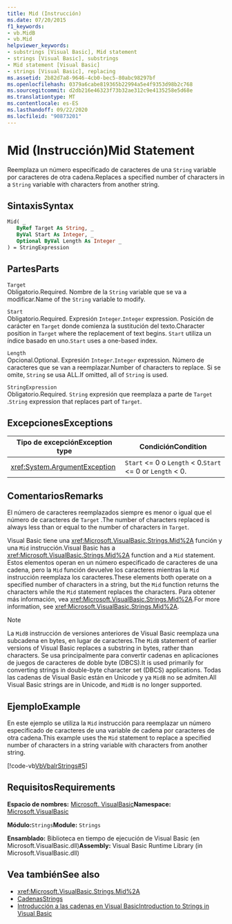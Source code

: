 ```yaml
---
title: Mid (Instrucción)
ms.date: 07/20/2015
f1_keywords:
- vb.MidB
- vb.Mid
helpviewer_keywords:
- substrings [Visual Basic], Mid statement
- strings [Visual Basic], substrings
- Mid statement [Visual Basic]
- strings [Visual Basic], replacing
ms.assetid: 2b82d7a8-9646-4cb0-bec5-80abc98297bf
ms.openlocfilehash: 0379a6cabe819365b22994a5e4f9353d98b2c768
ms.sourcegitcommit: d2db216e46323f73b32ae312c9e4135258e5d68e
ms.translationtype: MT
ms.contentlocale: es-ES
ms.lasthandoff: 09/22/2020
ms.locfileid: "90873201"
---
```

# <a name="mid-statement"></a><span data-ttu-id="84bd7-102">Mid (Instrucción)</span><span class="sxs-lookup"><span data-stu-id="84bd7-102">Mid Statement</span></span>

<span data-ttu-id="84bd7-103">Reemplaza un número especificado de caracteres de una `String` variable por caracteres de otra cadena.</span><span class="sxs-lookup"><span data-stu-id="84bd7-103">Replaces a specified number of characters in a `String` variable with characters from another string.</span></span>  
  
## <a name="syntax"></a><span data-ttu-id="84bd7-104">Sintaxis</span><span class="sxs-lookup"><span data-stu-id="84bd7-104">Syntax</span></span>  
  
```vb  
Mid( _  
   ByRef Target As String, _  
   ByVal Start As Integer, _  
   Optional ByVal Length As Integer _  
) = StringExpression  
```  
  
## <a name="parts"></a><span data-ttu-id="84bd7-105">Partes</span><span class="sxs-lookup"><span data-stu-id="84bd7-105">Parts</span></span>  

 `Target`  
 <span data-ttu-id="84bd7-106">Obligatorio.</span><span class="sxs-lookup"><span data-stu-id="84bd7-106">Required.</span></span> <span data-ttu-id="84bd7-107">Nombre de la `String` variable que se va a modificar.</span><span class="sxs-lookup"><span data-stu-id="84bd7-107">Name of the `String` variable to modify.</span></span>  
  
 `Start`  
 <span data-ttu-id="84bd7-108">Obligatorio.</span><span class="sxs-lookup"><span data-stu-id="84bd7-108">Required.</span></span> <span data-ttu-id="84bd7-109">Expresión `Integer`.</span><span class="sxs-lookup"><span data-stu-id="84bd7-109">`Integer` expression.</span></span> <span data-ttu-id="84bd7-110">Posición de carácter en `Target` donde comienza la sustitución del texto.</span><span class="sxs-lookup"><span data-stu-id="84bd7-110">Character position in `Target` where the replacement of text begins.</span></span> <span data-ttu-id="84bd7-111">`Start` utiliza un índice basado en uno.</span><span class="sxs-lookup"><span data-stu-id="84bd7-111">`Start` uses a one-based index.</span></span>  
  
 `Length`  
 <span data-ttu-id="84bd7-112">Opcional.</span><span class="sxs-lookup"><span data-stu-id="84bd7-112">Optional.</span></span> <span data-ttu-id="84bd7-113">Expresión `Integer`.</span><span class="sxs-lookup"><span data-stu-id="84bd7-113">`Integer` expression.</span></span> <span data-ttu-id="84bd7-114">Número de caracteres que se van a reemplazar.</span><span class="sxs-lookup"><span data-stu-id="84bd7-114">Number of characters to replace.</span></span> <span data-ttu-id="84bd7-115">Si se omite, `String` se usa ALL.</span><span class="sxs-lookup"><span data-stu-id="84bd7-115">If omitted, all of `String` is used.</span></span>  
  
 `StringExpression`  
 <span data-ttu-id="84bd7-116">Obligatorio.</span><span class="sxs-lookup"><span data-stu-id="84bd7-116">Required.</span></span> <span data-ttu-id="84bd7-117">`String` expresión que reemplaza a parte de `Target` .</span><span class="sxs-lookup"><span data-stu-id="84bd7-117">`String` expression that replaces part of `Target`.</span></span>  
  
## <a name="exceptions"></a><span data-ttu-id="84bd7-118">Excepciones</span><span class="sxs-lookup"><span data-stu-id="84bd7-118">Exceptions</span></span>  
  
|<span data-ttu-id="84bd7-119">Tipo de excepción</span><span class="sxs-lookup"><span data-stu-id="84bd7-119">Exception type</span></span>|<span data-ttu-id="84bd7-120">Condición</span><span class="sxs-lookup"><span data-stu-id="84bd7-120">Condition</span></span>|  
|--------------------|---------------|  
|<xref:System.ArgumentException>|<span data-ttu-id="84bd7-121">`Start` <= 0 o `Length` < 0.</span><span class="sxs-lookup"><span data-stu-id="84bd7-121">`Start` <= 0 or `Length` < 0.</span></span>|  
  
## <a name="remarks"></a><span data-ttu-id="84bd7-122">Comentarios</span><span class="sxs-lookup"><span data-stu-id="84bd7-122">Remarks</span></span>  

 <span data-ttu-id="84bd7-123">El número de caracteres reemplazados siempre es menor o igual que el número de caracteres de `Target` .</span><span class="sxs-lookup"><span data-stu-id="84bd7-123">The number of characters replaced is always less than or equal to the number of characters in `Target`.</span></span>  
  
 <span data-ttu-id="84bd7-124">Visual Basic tiene una <xref:Microsoft.VisualBasic.Strings.Mid%2A> función y una `Mid` instrucción.</span><span class="sxs-lookup"><span data-stu-id="84bd7-124">Visual Basic has a <xref:Microsoft.VisualBasic.Strings.Mid%2A> function and a `Mid` statement.</span></span> <span data-ttu-id="84bd7-125">Estos elementos operan en un número especificado de caracteres de una cadena, pero la `Mid` función devuelve los caracteres mientras la `Mid` instrucción reemplaza los caracteres.</span><span class="sxs-lookup"><span data-stu-id="84bd7-125">These elements both operate on a specified number of characters in a string, but the `Mid` function returns the characters while the `Mid` statement replaces the characters.</span></span> <span data-ttu-id="84bd7-126">Para obtener más información, vea <xref:Microsoft.VisualBasic.Strings.Mid%2A>.</span><span class="sxs-lookup"><span data-stu-id="84bd7-126">For more information, see <xref:Microsoft.VisualBasic.Strings.Mid%2A>.</span></span>  
  
> [!NOTE]
> <span data-ttu-id="84bd7-127">La `MidB` instrucción de versiones anteriores de Visual Basic reemplaza una subcadena en bytes, en lugar de caracteres.</span><span class="sxs-lookup"><span data-stu-id="84bd7-127">The `MidB` statement of earlier versions of Visual Basic replaces a substring in bytes, rather than characters.</span></span> <span data-ttu-id="84bd7-128">Se usa principalmente para convertir cadenas en aplicaciones de juegos de caracteres de doble byte (DBCS).</span><span class="sxs-lookup"><span data-stu-id="84bd7-128">It is used primarily for converting strings in double-byte character set (DBCS) applications.</span></span> <span data-ttu-id="84bd7-129">Todas las cadenas de Visual Basic están en Unicode y ya `MidB` no se admiten.</span><span class="sxs-lookup"><span data-stu-id="84bd7-129">All Visual Basic strings are in Unicode, and `MidB` is no longer supported.</span></span>  
  
## <a name="example"></a><span data-ttu-id="84bd7-130">Ejemplo</span><span class="sxs-lookup"><span data-stu-id="84bd7-130">Example</span></span>  

 <span data-ttu-id="84bd7-131">En este ejemplo se utiliza la `Mid` instrucción para reemplazar un número especificado de caracteres de una variable de cadena por caracteres de otra cadena.</span><span class="sxs-lookup"><span data-stu-id="84bd7-131">This example uses the `Mid` statement to replace a specified number of characters in a string variable with characters from another string.</span></span>  
  
 [!code-vb[VbVbalrStrings#5](~/samples/snippets/visualbasic/VS_Snippets_VBCSharp/VbVbalrStrings/VB/Class1.vb#5)]  
  
## <a name="requirements"></a><span data-ttu-id="84bd7-132">Requisitos</span><span class="sxs-lookup"><span data-stu-id="84bd7-132">Requirements</span></span>  

 <span data-ttu-id="84bd7-133">**Espacio de nombres:** [Microsoft. VisualBasic](../runtime-library-members.md)</span><span class="sxs-lookup"><span data-stu-id="84bd7-133">**Namespace:** [Microsoft.VisualBasic](../runtime-library-members.md)</span></span>  
  
 <span data-ttu-id="84bd7-134">**Módulo:**`Strings`</span><span class="sxs-lookup"><span data-stu-id="84bd7-134">**Module:** `Strings`</span></span>  
  
 <span data-ttu-id="84bd7-135">**Ensamblado:** Biblioteca en tiempo de ejecución de Visual Basic (en Microsoft.VisualBasic.dll)</span><span class="sxs-lookup"><span data-stu-id="84bd7-135">**Assembly:** Visual Basic Runtime Library (in Microsoft.VisualBasic.dll)</span></span>  
  
## <a name="see-also"></a><span data-ttu-id="84bd7-136">Vea también</span><span class="sxs-lookup"><span data-stu-id="84bd7-136">See also</span></span>

- <xref:Microsoft.VisualBasic.Strings.Mid%2A>
- [<span data-ttu-id="84bd7-137">Cadenas</span><span class="sxs-lookup"><span data-stu-id="84bd7-137">Strings</span></span>](../../programming-guide/language-features/strings/index.md)
- [<span data-ttu-id="84bd7-138">Introducción a las cadenas en Visual Basic</span><span class="sxs-lookup"><span data-stu-id="84bd7-138">Introduction to Strings in Visual Basic</span></span>](../../programming-guide/language-features/strings/introduction-to-strings.md)

